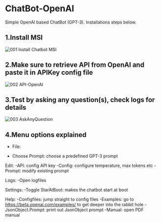# ChatBot-OpenAI
Simple OpenAI based ChatBot (GPT-3).
Installations steps below.

1.Install MSI
--------------
![001 Install Chatbot MSI](https://user-images.githubusercontent.com/43472567/173577435-59267bea-8884-4980-b517-1b2c9c497046.png)

2.Make sure to retrieve API from OpenAI and paste it in APIKey config file
--------------
![002 API-OpenAI](https://user-images.githubusercontent.com/43472567/173579484-97584eea-7de5-4e01-aa82-8b8dad37bf14.png)

3.Test by asking any question(s), check logs for details
--------------
![003 AskAnyQuestion](https://user-images.githubusercontent.com/43472567/173581583-21cc58da-a4fe-47ce-a3d6-46152788af37.png)

4.Menu options explained
---------------

* File:
- Choose Prompt: choose a predefined GPT-3 prompt

Edit:
-API: config API key
-Config: configure temperature, max tokens etc
-Prompt: modify existing prompt

Logs: 
-Open logfiles

Settings:
-Toggle StarAtBoot: makes the chatbot start at boot

Help:
-Configfiles: jump straight to config files
-Examples: go to https://beta.openai.com/examples/ to get deeper into the rabbit hole
-JsonObject.Prompt: print out JsonObject prompt
-Manual: open PDF manual
